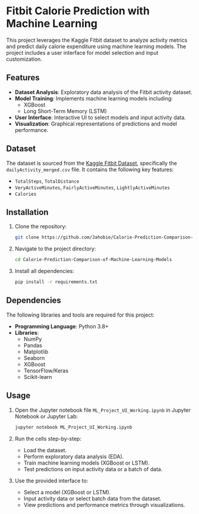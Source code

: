 # Fitbit Calorie Prediction with Machine Learning

This project leverages the Kaggle Fitbit dataset to analyze activity metrics and predict daily calorie expenditure using machine learning models. The project includes a user interface for model selection and input customization.

## Features

- **Dataset Analysis**: Exploratory data analysis of the Fitbit activity dataset.
- **Model Training**: Implements machine learning models including:
  - XGBoost
  - Long Short-Term Memory (LSTM)
- **User Interface**: Interactive UI to select models and input activity data.
- **Visualization**: Graphical representations of predictions and model performance.

## Dataset

The dataset is sourced from the [Kaggle Fitbit Dataset](https://github.com/mrudulapatteparapu/kaggle-fitbit-dataset), specifically the `dailyActivity_merged.csv` file. It contains the following key features:
- `TotalSteps`, `TotalDistance`
- `VeryActiveMinutes`, `FairlyActiveMinutes`, `LightlyActiveMinutes`
- `Calories`

## Installation

1. Clone the repository:
   ```bash
   git clone https://github.com/Jahobie/Calorie-Prediction-Comparison-of-Machine-Learning-Models
   ```

2. Navigate to the project directory:
   ```bash
   cd Calorie-Prediction-Comparison-of-Machine-Learning-Models
   ```

3. Install all dependencies:
   ```bash
   pip install -r requirements.txt
   ```

## Dependencies

The following libraries and tools are required for this project:

- **Programming Language**: Python 3.8+
- **Libraries**:
  - NumPy
  - Pandas
  - Matplotlib
  - Seaborn
  - XGBoost
  - TensorFlow/Keras
  - Scikit-learn

## Usage

1. Open the Jupyter notebook file `ML_Project_UI_Working.ipynb` in Jupyter Notebook or Jupyter Lab:
   ```bash
   jupyter notebook ML_Project_UI_Working.ipynb
   ```
2. Run the cells step-by-step:
   - Load the dataset.
   - Perform exploratory data analysis (EDA).
   - Train machine learning models (XGBoost or LSTM).
   - Test predictions on input activity data or a batch of data.

3. Use the provided interface to:
   - Select a model (XGBoost or LSTM).
   - Input activity data or select batch data from the dataset.
   - View predictions and performance metrics through visualizations.


